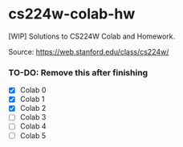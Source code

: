 # cs224w-colab-hw
[WIP] Solutions to CS224W Colab and Homework.

Source: https://web.stanford.edu/class/cs224w/

### TO-DO: Remove this after finishing
- [x] Colab 0
- [x] Colab 1
- [x] Colab 2
- [ ] Colab 3
- [ ] Colab 4
- [ ] Colab 5
